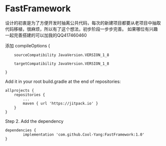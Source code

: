 # FastFramework
设计的初衷是为了方便开发时抽离公共代码，每次的新建项目都要从老项目中抽取代码移植，很麻烦，所以有了这个想法，初步阶段一步步完善。
如果哪位有兴趣一起完善搭建的可以加我的QQ417460460 

添加 
compileOptions {

        sourceCompatibility JavaVersion.VERSION_1_8

        targetCompatibility JavaVersion.VERSION_1_8

    }


Add it in your root build.gradle at the end of repositories:

	allprojects {
		repositories {
			...
			maven { url 'https://jitpack.io' }
		}
	}
Step 2. Add the dependency

	dependencies {
	        implementation 'com.github.Cool-Yang:FastFramework:1.0'
	}
	
	

